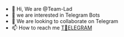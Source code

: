 - 👋 Hi, We are @Team-Lad
- 👀 we are interested in  Telegram Bots
- 💞️ We are looking to collaborate on Telegram
- 📫 How to reach me [T🥴ELEGRAM](https://t.me/Team_lad)

<!---
Team-Lad/Team-Lad is a ✨ special ✨ repository because its `README.md` (this file) appears on your GitHub profile.
You can click the Preview link to take a look at your changes.
--->
